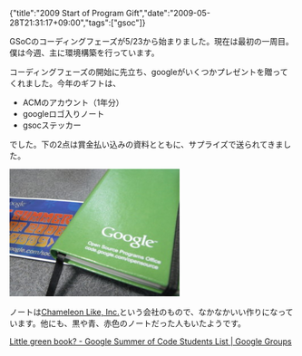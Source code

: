 {"title":"2009 Start of Program Gift","date":"2009-05-28T21:31:17+09:00","tags":["gsoc"]}

<!-- DATE: 2009-05-28T12:31:17+00:00 -->
<!-- OLDURL: http://d.hatena.ne.jp/cou929_la/20090528/ -->


<div class="section">
<p>GSoCのコーディングフェーズが5/23から始まりました。現在は最初の一周目。僕は今週、主に環境構築を行っています。</p>
<p>コーディングフェーズの開始に先立ち、googleがいくつかプレゼントを贈ってくれました。今年のギフトは、</p>

<ul>
<li> ACMのアカウント（1年分）</li>
<li> googleロゴ入りノート</li>
<li> gsocステッカー</li>
</ul>
<p>でした。下の2点は賞金払い込みの資料とともに、サプライズで送られてきました。</p>
<img src="images/20090528095541.jpg"/>
<p>ノートは<a href="http://www.chameleonlike.com/" target="_blank">Chameleon Like, Inc.</a>という会社のもので、なかなかいい作りになっています。他にも、黒や青、赤色のノートだった人もいたようです。</p>
<p><a href="http://groups.google.com/group/google-summer-of-code-students-list/browse_thread/thread/c17e87c9661adc2e" target="_blank">Little green book? - Google Summer of Code Students List | Google Groups</a></p>
</div>







